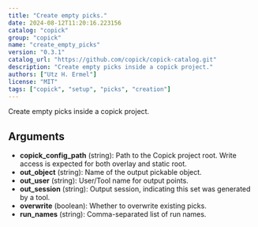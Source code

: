 ```yaml
---
title: "Create empty picks."
date: 2024-08-12T11:20:16.223156
catalog: "copick"
group: "copick"
name: "create_empty_picks"
version: "0.3.1"
catalog_url: "https://github.com/copick/copick-catalog.git"
description: "Create empty picks inside a copick project."
authors: ["Utz H. Ermel"]
license: "MIT"
tags: ["copick", "setup", "picks", "creation"]
---
```


Create empty picks inside a copick project.

## Arguments

- **copick_config_path** (string): Path to the Copick project root. Write access is expected for both overlay and static root.
- **out_object** (string): Name of the output pickable object.
- **out_user** (string): User/Tool name for output points.
- **out_session** (string): Output session, indicating this set was generated by a tool.
- **overwrite** (boolean): Whether to overwrite existing picks.
- **run_names** (string): Comma-separated list of run names.

